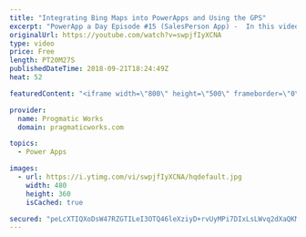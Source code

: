 ```yaml
---
title: "Integrating Bing Maps into PowerApps and Using the GPS"
excerpt: "PowerApp a Day Episode #15 (SalesPerson App) -  In this video, you'll learn how to create an application that uses Bing Maps to give your users a dynamic maps system that uses your GPS.  Power App and Power Platform Training : https://pragmaticworks.com/training/on-demand-training  Create your map API:"
originalUrl: https://youtube.com/watch?v=swpjfIyXCNA
type: video
price: Free
length: PT20M27S
publishedDateTime: 2018-09-21T18:24:49Z
heat: 52

featuredContent: "<iframe width=\"800\" height=\"500\" frameborder=\"0\" src=\"https://www.youtube.com/embed/swpjfIyXCNA\" allow=\"accelerometer; autoplay; encrypted-media; gyroscope; picture-in-picture\" allowfullscreen></iframe>"

provider:
  name: Progmatic Works
  domain: pragmaticworks.com

topics:
  - Power Apps

images:
  - url: https://i.ytimg.com/vi/swpjfIyXCNA/hqdefault.jpg
    width: 480
    height: 360
    isCached: true

secured: "peLcXTIQXoDsW47RZGTILeI3OTQ46leXziyD+rvUyMPi7DIxLsLWvq2dXaQKMqFYV89yxNr59e1sE6aDGT3bLQq32tu5w/CzGCKtichRkWbwwh0dT0A4Og1Q5H4Pq1OpF0XVVnisfRZyANDUPlcOaPSNOXiq990QOcoRQdQkbWUvb0/5HnmU1pHjkot9Mauhsd6l/raXz6DS/D+eTgPV/ppbgwArB8wiQ2nL+UuYlkQH+6cWaSD2ULStB0mZtRslbjT5AiNCAfmiXjD/Zj4Uy3kvKap4pQrJ5K/zAFgaZt6cmqwq/gcisWP9Q4ktd+b6VR8S2ar9SF0tOLZpep467yQmjNfZJ9u98yGh3fn/glzunDMlpPUFOubIxk0p6Jz3J6mwCTr/89f24JjNZYTbKS0GpyvjTg0UgfrtAcg3hLk=;bWJQxztYSLF28tj3pWcfxg=="
---
```


